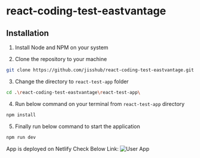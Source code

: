 # react-coding-test-eastvantage

## Installation

1. Install Node and NPM on your system

2. Clone the repository to your machine

```bash
git clone https://github.com/jisshub/react-coding-test-eastvantage.git
```

3. Change the directory to `react-test-app` folder

```bash
cd .\react-coding-test-eastvantage\react-test-app\
```

4. Run below command on your terminal from `react-test-app` directory

```bash
npm install 
```

5. Finally run below command to start the application

```bash
npm run dev
```

App is deployed on Netlify Check Below Link:
![User App](https://relaxed-donut-5edcbf.netlify.app/)

